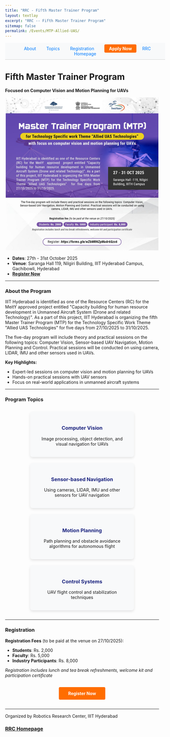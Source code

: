 ```yaml
---
title: "RRC - Fifth Master Trainer Program"
layout: textlay
excerpt: "RRC -- Fifth Master Trainer Program"
sitemap: false
permalink: /Events/MTP-Allied-UAS/
---
```


<nav style="background-color: #f8f9fa; padding: 10px; position: sticky; top: 0; z-index: 1000; width: 100%; text-align: center; border-bottom: 1px solid #ccc;">
  <a href="#about-the-program" style="margin: 0 15px; text-decoration: none; color: #007bff;">About</a>
  <a href="#program-topics" style="margin: 0 15px; text-decoration: none; color: #007bff;">Topics</a>
  <a href="#registration" style="margin: 0 15px; text-decoration: none; color: #007bff;">Registration</a>
  <a href="https://forms.gle/wZbMRNZpMa4r6Gzs6" style="margin: 0 15px; text-decoration: none; color: #007bff; font-weight: bold; background-color: #ff6d00; color: white; padding: 5px 15px; border-radius: 4px;">Apply Now</a>
  <a href="https://robotics.iiit.ac.in/" style="text-decoration: none; color: #007bff;">RRC Homepage</a>
</nav>

# Fifth Master Trainer Program
**Focused on Computer Vision and Motion Planning for UAVs**  

<div style="text-align: center; width: 100%; margin: 0 auto;">
  <img src="/images/MTP/MTP.jpeg" alt="Master Trainer Program on Allied UAS Technologies" 
       style="width: 100%; max-width: 1200px; height: auto; max-height: 500px; object-fit: contain;">
</div>

- **Dates**: 27th - 31st October 2025  
- **Venue**: Saranga Hall 119, Nilgiri Building, IIIT Hyderabad Campus, Gachibowli, Hyderabad  
- **[Register Now](https://forms.gle/wZbMRNZpMa4r6Gzs6)**  

---

### <a id="about-the-program"></a>About the Program

IIIT Hyderabad is identified as one of the Resource Centers (RC) for the MeitY approved project entitled "Capacity building for human resource development in Unmanned Aircraft System (Drone and related Technology)". As a part of this project, IIIT Hyderabad is organizing the fifth Master Trainer Program (MTP) for the Technology Specific Work Theme "Allied UAS Technologies" for five days from 27/10/2025 to 31/10/2025.

The five-day program will include theory and practical sessions on the following topics: Computer Vision, Sensor-based UAV Navigation, Motion Planning and Control. Practical sessions will be conducted on using camera, LIDAR, IMU and other sensors used in UAVs.

**Key Highlights:**
- Expert-led sessions on computer vision and motion planning for UAVs
- Hands-on practical sessions with UAV sensors
- Focus on real-world applications in unmanned aircraft systems

---

### <a id="program-topics"></a>Program Topics

<div style="display: flex; flex-wrap: wrap; gap: 20px; justify-content: center; margin: 30px 0;">
  <div style="background: #f8f9fa; padding: 20px; border-radius: 8px; width: 300px; text-align: center; box-shadow: 0 4px 8px rgba(0,0,0,0.1);">
    <h3 style="color: #1a237e;">Computer Vision</h3>
    <p>Image processing, object detection, and visual navigation for UAVs</p>
  </div>
  <div style="background: #f8f9fa; padding: 20px; border-radius: 8px; width: 300px; text-align: center; box-shadow: 0 4px 8px rgba(0,0,0,0.1);">
    <h3 style="color: #1a237e;">Sensor-based Navigation</h3>
    <p>Using cameras, LIDAR, IMU and other sensors for UAV navigation</p>
  </div>
  <div style="background: #f8f9fa; padding: 20px; border-radius: 8px; width: 300px; text-align: center; box-shadow: 0 4px 8px rgba(0,0,0,0.1);">
    <h3 style="color: #1a237e;">Motion Planning</h3>
    <p>Path planning and obstacle avoidance algorithms for autonomous flight</p>
  </div>
  <div style="background: #f8f9fa; padding: 20px; border-radius: 8px; width: 300px; text-align: center; box-shadow: 0 4px 8px rgba(0,0,0,0.1);">
    <h3 style="color: #1a237e;">Control Systems</h3>
    <p>UAV flight control and stabilization techniques</p>
  </div>
</div>

---

### <a id="registration"></a>Registration

**Registration Fees** (to be paid at the venue on 27/10/2025):
- **Students**: Rs. 2,000
- **Faculty**: Rs. 5,000  
- **Industry Participants**: Rs. 8,000

*Registration includes lunch and tea break refreshments, welcome kit and participation certificate*

<div style="text-align: center; margin: 30px 0;">
  <a href="https://forms.gle/wZbMRNZpMa4r6Gzs6" style="background-color: #ff6d00; color: white; padding: 12px 30px; text-decoration: none; border-radius: 4px; font-weight: bold; display: inline-block;">Register Now</a>
</div>

---

Organized by Robotics Research Center, IIIT Hyderabad  

### [RRC Homepage](https://robotics.iiit.ac.in/)
